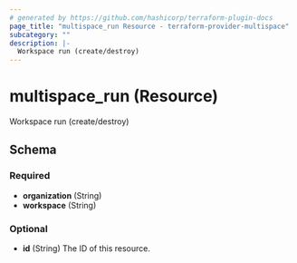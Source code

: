 ```yaml
---
# generated by https://github.com/hashicorp/terraform-plugin-docs
page_title: "multispace_run Resource - terraform-provider-multispace"
subcategory: ""
description: |-
  Workspace run (create/destroy)
---
```


# multispace_run (Resource)

Workspace run (create/destroy)



<!-- schema generated by tfplugindocs -->
## Schema

### Required

- **organization** (String)
- **workspace** (String)

### Optional

- **id** (String) The ID of this resource.


